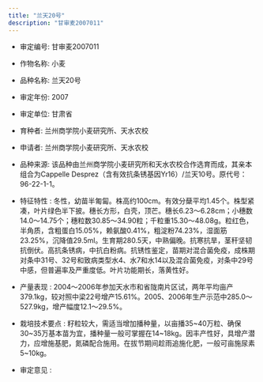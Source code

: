 ```yaml
---
title: "兰天20号"
description: "甘审麦2007011"
---
```

* 审定编号:  甘审麦2007011

*  作物名称:  小麦

*  品种名称:  兰天20号

*  审定年份:  2007

*  审定单位:  甘肃省

* 育种者:  兰州商学院小麦研究所、天水农校

*  申请者:  兰州商学院小麦研究所、天水农校

*  品种来源:  该品种由兰州商学院小麦研究所和天水农校合作选育而成，其亲本组合为Cappelle Desprez（含有效抗条锈基因Yr16）/兰天10号。原代号：96-22-1-1。

*  特征特性 : 
冬性，幼苗半匍匐。株高约100cm。有效分蘖平均1.45个。株型紧凑，叶片绿色半下披。穗长方形，白壳，顶芒。穗长6.23～6.28cm；小穗数14.0～14.75个；穗粒数30.85～34.90粒；千粒重15.30～48.08g。粒红色，半角质，含粗蛋白15.05%，赖氨酸0.41%，粗淀粉74.23%，湿面筋23.25%，沉降值29.5ml。生育期280.5天，中熟偏晚。抗寒抗旱，茎秆坚韧抗倒伏。高抗条锈病，中抗白粉病。抗锈性鉴定，苗期对混合菌免疫，成株期对条中31号、32号和致病类型水4、水7和水14以及混合菌免疫，对条中29号中感，但普遍率及严重度低。叶片功能期长，落黄性好。
 
*  产量表现 : 
2004～2006年参加天水市和省陇南片区试，两年平均亩产379.1kg，较对照中梁22号增产15.61%。2005、2006年生产示范中285.0～527.9kg，增产幅度12.1～29.5%。

*  栽培技术要点 : 
籽粒较大，需适当增加播种量，以亩播35~40万粒、确保30~35万基本苗为宜，播种量一般可掌握在14~18kg。因丰产性好，具增产潜力，应增施基肥，氮磷配合施用。在拔节期间趁雨追施化肥，一般可亩施尿素5~10kg。

*  审定意见 : 

